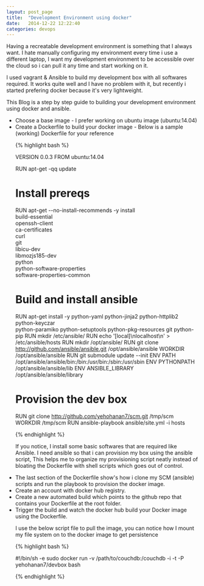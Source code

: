 ```yaml
---
layout: post_page
title:  "Development Environment using docker"
date:   2014-12-22 12:22:40
categories: devops
---
```


Having a recreatable development environment is something that I always want. I hate manually configuring my environment every time i use a different laptop, I want my development environment to be accessible over the cloud so i can pull it any time and start working on it.

I used vagrant & Ansible to build my development box with all softwares required. It works quite well and I have no problem with it, but recently i started prefering docker because it's very lightweight.

This Blog is a step by step guide to building your development environment using docker and ansible.

<ul>
<li> Choose a base image - I prefer working on ubuntu image (ubuntu:14.04)

<li> Create a Dockerfile to build your docker image - Below is a sample (working) Dockerfile for your reference

{% highlight bash %}

VERSION 0.0.3
FROM ubuntu:14.04

RUN apt-get -qq update

# Install prereqs
RUN apt-get --no-install-recommends -y install \
    build-essential \
    openssh-client \
    ca-certificates \
    curl \
    git \
    libicu-dev \
    libmozjs185-dev \
    python \
    python-software-properties \
    software-properties-common
    

# Build and install ansible
RUN apt-get install -y python-yaml python-jinja2 python-httplib2 python-keyczar \
python-paramiko python-setuptools python-pkg-resources git python-pip
RUN mkdir /etc/ansible/
RUN echo '[local]\nlocalhost\n' > /etc/ansible/hosts
RUN mkdir /opt/ansible/
RUN git clone http://github.com/ansible/ansible.git /opt/ansible/ansible
WORKDIR /opt/ansible/ansible
RUN git submodule update --init
ENV PATH /opt/ansible/ansible/bin:/bin:/usr/bin:/sbin:/usr/sbin
ENV PYTHONPATH /opt/ansible/ansible/lib
ENV ANSIBLE_LIBRARY /opt/ansible/ansible/library


# Provision the dev box
RUN git clone http://github.com/yehohanan7/scm.git /tmp/scm
WORKDIR /tmp/scm
RUN ansible-playbook ansible/site.yml -i hosts 

{% endhighlight %}

If you notice, I install some basic softwares that are required like Ansible. I need ansible so that i can provision my box using the ansible script, This helps me to organize my provisioning script neatly instead of bloating the Dockerfile with shell scripts which goes out of control.

<li> The last section of the Dockerfile show's how i clone my SCM (ansible) scripts and run the playbook to provision the docker image.

<li> Create an account with docker hub registry.

<li> Create a new automated build which points to the github repo that contains your Dockerfile at the root folder.

<li> Trigger the build and watch the docker hub build your Docker image using the Dockerfile.


I use the below script file to pull the image, you can notice how I mount my file system on to the docker image to get persistence

{% highlight bash %}

#!/bin/sh -e
sudo docker run -v /path/to/couchdb:/couchdb -i -t -P yehohanan7/devbox bash

{% endhighlight %}
